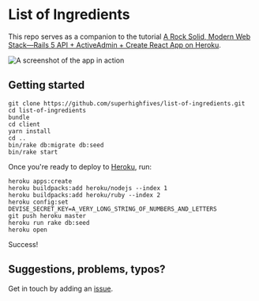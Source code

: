 # List of Ingredients

This repo serves as a companion to the tutorial [A Rock Solid, Modern Web Stack—Rails 5 API + ActiveAdmin + Create React App on Heroku](https://blog.heroku.com/a-rock-solid-modern-web-stack).

![A screenshot of the app in action](https://heroku-blog-files.s3.amazonaws.com/posts/1526300703-site-final.jpg)

## Getting started

``` shell
git clone https://github.com/superhighfives/list-of-ingredients.git
cd list-of-ingredients
bundle
cd client
yarn install
cd ..
bin/rake db:migrate db:seed
bin/rake start
```

Once you're ready to deploy to [Heroku](https://surge.sh), run:

``` shell
heroku apps:create
heroku buildpacks:add heroku/nodejs --index 1
heroku buildpacks:add heroku/ruby --index 2
heroku config:set DEVISE_SECRET_KEY=A_VERY_LONG_STRING_OF_NUMBERS_AND_LETTERS
git push heroku master
heroku run rake db:seed
heroku open
```

Success!

## Suggestions, problems, typos?

Get in touch by adding an [issue](https://github.com/heroku/list-of-ingredients/issues).
